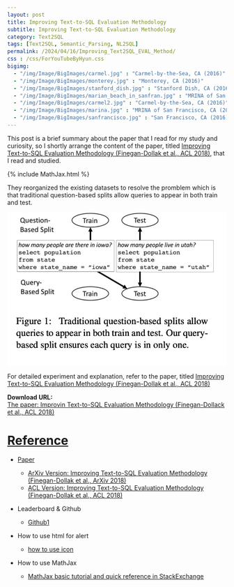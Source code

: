 ```yaml
---
layout: post
title: Improving Text-to-SQL Evaluation Methodology
subtitle: Improving Text-to-SQL Evaluation Methodology
category: Text2SQL
tags: [Text2SQL, Semantic_Parsing, NL2SQL]
permalink: /2024/04/16/Improving_Text2SQL_EVAL_Method/
css : /css/ForYouTubeByHyun.css
bigimg: 
  - "/img/Image/BigImages/carmel.jpg" : "Carmel-by-the-Sea, CA (2016)"
  - "/img/Image/BigImages/monterey.jpg" : "Monterey, CA (2016)"
  - "/img/Image/BigImages/stanford_dish.jpg" : "Stanford Dish, CA (2016)"
  - "/img/Image/BigImages/marian_beach_in_sanfran.jpg" : "MRINA of San Francisco, CA (2016)"
  - "/img/Image/BigImages/carmel2.jpg" : "Carmel-by-the-Sea, CA (2016)"
  - "/img/Image/BigImages/marina.jpg" : "MRINA of San Francisco, CA (2016)"
  - "/img/Image/BigImages/sanfrancisco.jpg" : "San Francisco, CA (2016)"
---
```


This post is a brief summary about the paper that I read for my study and curiosity, so I shortly arrange the content of the paper, titled [Improving Text-to-SQL Evaluation Methodology (Finegan-Dollak et al., ACL 2018)](https://aclanthology.org/P18-1033/), that I read and studied. 

{% include MathJax.html %}

They reorganized the existing datasets to resolve the promblem which is that traditional question-based splits allow queries to appear in both train and test.

![Finegan-Dollack et al., ACL 2018](/img/Image/NaturalLanguageProcessing/Papers/Text2SQL/2024-04-16-Improving_Text2SQL_EVAL_Method/question_based_split.png)


For detailed experiment and explanation, refer to the paper, titled [Improving Text-to-SQL Evaluation Methodology (Finegan-Dollak et al., ACL 2018)](https://aclanthology.org/P18-1033/)

<div class="alert alert-success" role="alert"><i class="fa fa-paperclip fa-lg"></i> <b>Download URL: </b><br>
  <a href="https://aclanthology.org/P18-1033/">The paper: Improvin Text-to-SQL Evaluation Methodology (Finegan-Dollack et al., ACL 2018)</div>

# Reference 

- Paper 
  - [ArXiv Version: Improving Text-to-SQL Evaluation Methodology (Finegan-Dollak et al., ArXiv 2018)](https://arxiv.org/abs/1806.09029)
  - [ACL Version: Improving Text-to-SQL Evaluation Methodology (Finegan-Dollak et al., ACL 2018)](https://aclanthology.org/P18-1033/)
    
- Leaderboard & Github
  -  [Github1](https://github.com/jkkummerfeld/text2sql-data)
  
- How to use html for alert
  - [how to use icon](http://idratherbewriting.com/documentation-theme-jekyll/mydoc_icons.html)
 
- How to use MathJax 
  - [MathJax basic tutorial and quick reference in StackExchange](https://math.meta.stackexchange.com/questions/5020/mathjax-basic-tutorial-and-quick-reference)

